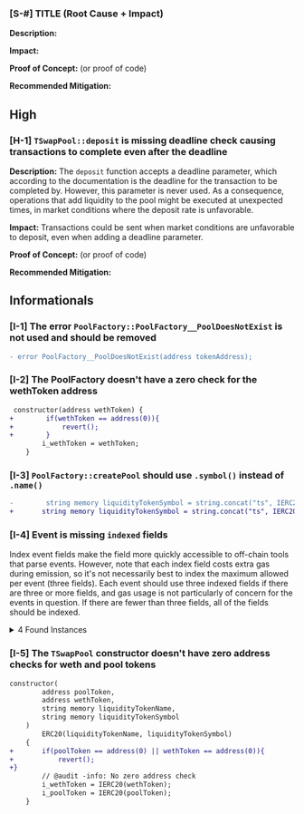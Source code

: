 ### [S-#] TITLE (Root Cause + Impact)

**Description:**

**Impact:**

**Proof of Concept:** (or proof of code)

**Recommended Mitigation:**

## High

### [H-1] `TSwapPool::deposit` is missing deadline check causing transactions to complete even after the deadline

**Description:** The `deposit` function accepts a deadline parameter, which according to the documentation is the deadline for the transaction to be completed by. However, this parameter is never used. As a consequence, operations that add liquidity to the pool might be executed at unexpected times, in market conditions where the deposit rate is unfavorable.

<!-- MEV attacks -->

**Impact:** Transactions could be sent when market conditions are unfavorable to deposit, even when adding a deadline parameter.

**Proof of Concept:** (or proof of code)

**Recommended Mitigation:**

## Informationals

### [I-1] The error `PoolFactory::PoolFactory__PoolDoesNotExist` is not used and should be removed

```diff
- error PoolFactory__PoolDoesNotExist(address tokenAddress);
```

### [I-2] The PoolFactory doesn't have a zero check for the wethToken address

```diff
 constructor(address wethToken) {
+        if(wethToken == address(0)){
+            revert();
+        }
        i_wethToken = wethToken;
    }
```

### [I-3] `PoolFactory::createPool` should use `.symbol()` instead of `.name()`

```diff
-        string memory liquidityTokenSymbol = string.concat("ts", IERC20(tokenAddress).name());
+       string memory liquidityTokenSymbol = string.concat("ts", IERC20(tokenAddress).symbol());
```

### [I-4] Event is missing `indexed` fields

Index event fields make the field more quickly accessible to off-chain tools that parse events. However, note that each index field costs extra gas during emission, so it's not necessarily best to index the maximum allowed per event (three fields). Each event should use three indexed fields if there are three or more fields, and gas usage is not particularly of concern for the events in question. If there are fewer than three fields, all of the fields should be indexed.

<details><summary>4 Found Instances</summary>

- Found in src/PoolFactory.sol [Line: 35](src/PoolFactory.sol#L35)

```diff
-      event PoolCreated(address tokenAddress, address poolAddress);
+      event PoolCreated(address indexed tokenAddress, address indexed poolAddress);
```

- Found in src/TSwapPool.sol [Line: 43](src/TSwapPool.sol#L43)

```diff
-    event LiquidityAdded(address indexed liquidityProvider, uint256 wethDeposited, uint256 poolTokensDeposited);
+    event LiquidityAdded(address indexed liquidityProvider, uint256 indexed wethDeposited, uint256 indexed poolTokensDeposited);
```

- Found in src/TSwapPool.sol [Line: 44](src/TSwapPool.sol#L44)

```diff
-      event LiquidityRemoved(address indexed liquidityProvider, uint256 wethWithdrawn, uint256 poolTokensWithdrawn);
+      event LiquidityRemoved(address indexed liquidityProvider, uint256 indexed wethWithdrawn, uint256 indexed poolTokensWithdrawn);
```

- Found in src/TSwapPool.sol [Line: 45](src/TSwapPool.sol#L45)

```diff
-      event Swap(address indexed swapper, IERC20 tokenIn, uint256 amountTokenIn, IERC20 tokenOut, uint256 amountTokenOut);
+      event Swap(address indexed swapper, IERC20 indexed tokenIn, uint256  amountTokenIn, IERC20 indexed tokenOut, uint256 amountTokenOut);
```

</details>

### [I-5] The `TSwapPool` constructor doesn't have zero address checks for weth and pool tokens

```diff
constructor(
        address poolToken,
        address wethToken,
        string memory liquidityTokenName,
        string memory liquidityTokenSymbol
    )
        ERC20(liquidityTokenName, liquidityTokenSymbol)
    {
+       if(poolToken == address(0) || wethToken == address(0)){
+           revert();
+}
        // @audit -info: No zero address check
        i_wethToken = IERC20(wethToken);
        i_poolToken = IERC20(poolToken);
    }

```
